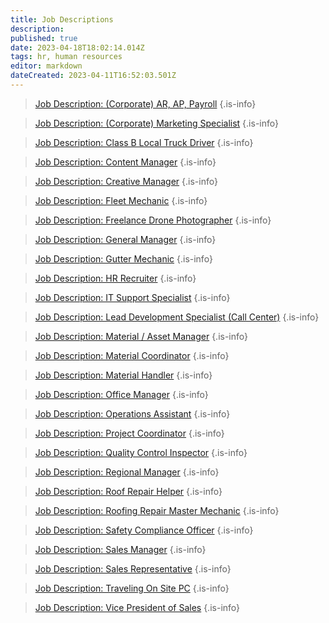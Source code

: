 ```yaml
---
title: Job Descriptions
description: 
published: true
date: 2023-04-18T18:02:14.014Z
tags: hr, human resources
editor: markdown
dateCreated: 2023-04-11T16:52:03.501Z
---
```


> [Job Description: (Corporate) AR, AP, Payroll](https://docs.google.com/document/d/1bUdmIiY4v9HWTEXn4LtLFUoBSqavdQ43r1OWJLMYobs/edit?usp=share_link)
{.is-info}

> [Job Description: (Corporate) Marketing Specialist](https://docs.google.com/document/d/1evly77vImyhy1jjn8i5I1kBCZ4BH_36Il_vFEHQJHek/edit?usp=share_link)
{.is-info}

> [Job Description: Class B Local Truck Driver](https://docs.google.com/document/d/1HZQzMex_d66C4lFBRmG6Kot2l-eXvI3mbQyTp44Ol2c/edit)
{.is-info}

> [Job Description: Content Manager](https://docs.google.com/document/d/1UvzlL9F2mH-M5j285qYAAuZGEvQ1dlIiGrr-I0FjTC8/edit?usp=share_link)
{.is-info}

> [Job Description: Creative Manager](https://docs.google.com/document/d/10XjGFCzfdUaAF0CYxCr2hlZYCOKpYg71tJARV0hYKlI/edit?usp=share_link)
{.is-info}

> [Job Description: Fleet Mechanic](https://docs.google.com/document/d/1CyBt-yZamiK3olmRe4xMRXVseZUdj0sRRGJIyrMoqAc/edit?usp=share_link)
{.is-info}

> [Job Description: Freelance Drone Photographer](https://docs.google.com/document/d/1xW_HpuzsGMCcgP0fJmTumV87xFcFEbERJomrAYSXPdM/edit?usp=share_link)
{.is-info}

> [Job Description: General Manager](https://docs.google.com/document/d/1zcBknTiaDET-YnB7eha5Ti7yEnRy7RSBlQ3pQKb_dNU/edit?usp=share_link)
{.is-info}

> [Job Description: Gutter Mechanic](https://docs.google.com/document/d/1KO4w6QZcM3x46kuwqH1UkQ7U_rtOmX0bkbRPjD-Ivuc/edit?usp=share_link)
{.is-info}

> [Job Description: HR Recruiter](https://docs.google.com/document/d/1rlqZW-3btJnnk6Nld2fftXcTNHl2JOZoBDClWHbO-b0/edit?usp=share_link)
{.is-info}

> [Job Description: IT Support Specialist](https://docs.google.com/document/d/1KJim_WwQIcYRPWcQoBDls8trwc7eQg4TcZXG8a1kmyw/edit?usp=share_link)
{.is-info}

> [Job Description: Lead Development Specialist (Call Center)](https://docs.google.com/document/d/1s31uv1uD51jGs2uFjVq_vaHkSmQdfJskXsUVdvtFuOY/edit?usp=share_link)
{.is-info}

> [Job Description: Material / Asset Manager](https://docs.google.com/document/d/1aE9KiNQ6Cc8fOYIHNpmMReQDSWLv5ZNJX15NGIA0ekw/edit?usp=share_link)
{.is-info}

> [Job Description: Material Coordinator](https://docs.google.com/document/d/1y1TMf6fYCRUGHQUZVIZMfNB4dm8PLjWjiAsc6ul8jd8/edit?usp=share_link)
{.is-info}

> [Job Description: Material Handler](https://docs.google.com/document/d/1vT21KGTI6Sv5aWJWsJcUxFvWN17tgovthmlXc7ptk7Y/edit?usp=share_link)
{.is-info}

> [Job Description: Office Manager](https://docs.google.com/document/d/1N7-8KSGuuMsS4oVMg21kVNWuqH5goaE5q7cM4kTL9m8/edit?usp=share_link)
{.is-info}

> [Job Description: Operations Assistant](https://docs.google.com/document/d/1DQPur4fzOoWtlxKd4meSl8UlGDs9xKimw_UMnzdlgmI/edit?usp=share_link)
{.is-info}

> [Job Description: Project Coordinator](https://docs.google.com/document/d/1nPQj4fm5mAjS-Dkmp2QD_cUsjY7YQZCQSlsK8aTf21U/edit?usp=share_link)
{.is-info}

> [Job Description: Quality Control Inspector](https://docs.google.com/document/d/1q_zPqzhCnh_VLRQ-vNc73rzsbjx-SfucpK9G4hfYDvo/edit)
{.is-info}

> [Job Description: Regional Manager](https://docs.google.com/document/d/1Oxqv6vDnjGL9hUjVAmL7VUh4a0fPEvDVonlG4rKKUyQ/edit?usp=share_link)
{.is-info}

> [Job Description: Roof Repair Helper](https://docs.google.com/document/d/11kbY3oJj0KrLK3pdUJDKqbA6xUadUhkHxd3aatW7yYU/edit)
{.is-info}

> [Job Description: Roofing Repair Master Mechanic](https://docs.google.com/document/d/1cfvwZQVTRo1C1W2Ovhkw0XHiXK2APUmW2zV1LuiMsNM/edit?usp=share_link)
{.is-info}

> [Job Description: Safety Compliance Officer](https://docs.google.com/document/d/1R-wc2pcNbn3iXyCYMCZMdk_gBE__loaL7eIHyDdh6d4/edit?usp=share_link)
{.is-info}

> [Job Description: Sales Manager](https://docs.google.com/document/d/12KNUPl6FcDq4Lt7nxAX38iXfsBktkKJkzcJskYNJlsY/edit)
{.is-info}

> [Job Description: Sales Representative](https://docs.google.com/document/d/1j6RrBEbElQPoTj3MUk_rkwFDV8r8y_ihukCk_FPqCks/edit?usp=share_link)
{.is-info}

> [Job Description: Traveling On Site PC](https://docs.google.com/document/d/17lglgsLCTCBgNmMwC3hEgQAlTg9kk1o8H-dOT0owmXQ/edit?usp=share_link)
{.is-info}

> [Job Description: Vice President of Sales](https://docs.google.com/document/d/1Mnpf1k-i2ESRRFGkRcdMTRcK7x7aiyeuBGGAZDnNNWQ/edit?usp=share_link)
{.is-info}





































